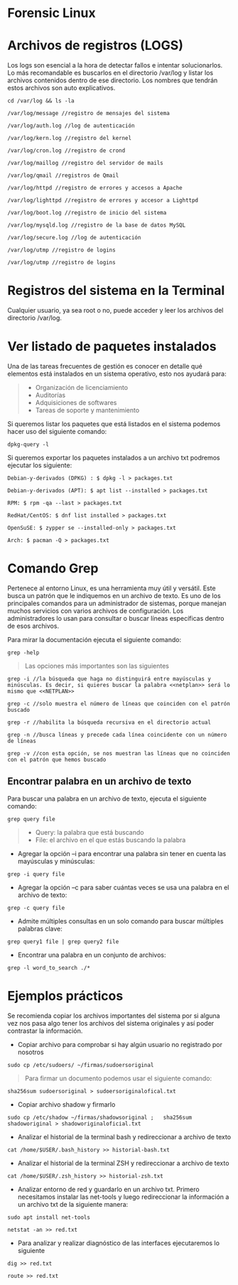 # Forensic Linux

# Archivos de registros (LOGS)

Los logs son esencial a la hora de detectar fallos e intentar solucionarlos. Lo más recomandable es buscarlos en el directorio /var/log y listar los archivos contenidos dentro de ese directorio. Los nombres que tendrán estos archivos son auto explicativos.

```
cd /var/log && ls -la
```

```
/var/log/message //registro de mensajes del sistema
```
```
/var/log/auth.log //log de autenticación 
```
```
/var/log/kern.log //registro del kernel     
```  
``` 
/var/log/cron.log //registro de crond      
```
``` 
/var/log/maillog //registro del servidor de mails      
```
``` 
/var/log/qmail //registros de Qmail      
```
``` 
/var/log/httpd //registro de errores y accesos a Apache      
```
``` 
/var/log/lighttpd //registro de errores y accesor a Lighttpd      
```
``` 
/var/log/boot.log //registro de inicio del sistema      
```
``` 
/var/log/mysqld.log //registro de la base de datos MySQL      
```
``` 
/var/log/secure.log //log de autenticación      
```
``` 
/var/log/utmp //registro de logins      
```
 ``` 
/var/log/utmp //registro de logins
``` 


# Registros del sistema en la Terminal

Cualquier usuario, ya sea root o no, puede acceder y leer los archivos del directorio /var/log.

# Ver listado de paquetes instalados

Una de las tareas frecuentes de gestión es conocer en detalle qué elementos está instalados en un sistema operativo, esto nos ayudará para:
> - Organización de licenciamiento
> - Auditorías
> - Adquisiciones de softwares
> - Tareas de soporte y mantenimiento

Si queremos listar los paquetes que está listados en el sistema podemos hacer uso del siguiente comando:

```
dpkg-query -l
```

Si queremos exportar los paquetes instalados a un archivo txt podremos ejecutar los siguiente: 

```
Debian-y-derivados (DPKG) : $ dpkg -l > packages.txt
```

```
Debian-y-derivados (APT): $ apt list --installed > packages.txt
```
```
RPM: $ rpm -qa --last > packages.txt
```

```
RedHat/CentOS: $ dnf list installed > packages.txt
```

```
OpenSuSE: $ zypper se --installed-only > packages.txt
```

```
Arch: $ pacman -Q > packages.txt
```

# Comando Grep

Pertenece al entorno Linux, es una herramienta muy útil y versátil. Este busca un patrón que le indiquemos en un archivo de texto. Es uno de los principales comandos para un administrador de sistemas, porque manejan muchos servicios con varios archivos de configuración. Los administradores lo usan para consultar o buscar líneas específicas dentro de esos archivos.

Para mirar la documentación ejecuta el siguiente comando:

```
grep -help
```

> Las opciones más importantes son las siguientes

```
grep -i //la búsqueda que haga no distinguirá entre mayúsculas y minúsculas. Es decir, si quieres buscar la palabra <<netplan>> será lo mismo que <<NETPLAN>>
```

``` 
grep -c //solo muestra el número de líneas que coinciden con el patrón buscado
```

```
grep -r //habilita la búsqueda recursiva en el directorio actual
```

```
grep -n //busca líneas y precede cada línea coincidente con un número de líneas
```

```
grep -v //con esta opción, se nos muestran las líneas que no coinciden con el patrón que hemos buscado
```

## Encontrar palabra en un archivo de texto

Para buscar una palabra en un archivo de texto, ejecuta el siguiente comando:

```
grep query file
```
> - Query: la palabra que está buscando 
> - File: el archivo en el que estás buscando la palabra

- Agregar la opción –i para encontrar una palabra sin tener en cuenta las mayúsculas y
minúsculas:

```
grep -i query file
```

- Agregar la opción –c para saber cuántas veces se usa una palabra en el archivo de texto:

```
grep -c query file
```

- Admite múltiples consultas en un solo comando para buscar múltiples palabras clave:

```
grep query1 file | grep query2 file
```

- Encontrar una palabra en un conjunto de archivos:

```
grep -l word_to_search ./*
```

# Ejemplos prácticos

Se recomienda copiar los archivos importantes del sistema por si alguna vez nos pasa algo tener los archivos del sistema originales y así poder contrastar la información.

- Copiar archivo para comprobar si hay algún usuario no registrado por nosotros

```
sudo cp /etc/sudoers/ ~/firmas/sudoersoriginal
```

> Para firmar un documento podemos usar el siguiente comando:

```
sha256sum sudoersoriginal > sudoersoriginalofical.txt
```

- Copiar archivo shadow y firmarlo

```
sudo cp /etc/shadow ~/firmas/shadowsoriginal ;   sha256sum shadoworiginal > shadoworiginaloficial.txt
```

- Analizar el historial de la terminal bash y redireccionar a archivo de texto

```
cat /home/$USER/.bash_history >> historial-bash.txt
```

- Analizar el historial de la terminal ZSH y redireccionar a archivo de texto                                                                                                   
```                                                                                     
cat /home/$USER/.zsh_history >> historial-zsh.txt                                     
```  

- Analizar entorno de red y guardarlo en un archivo txt. Primero necesitamos instalar las net-tools y luego redireccionar la información a un archivo txt de la siguiente manera: 

```
sudo apt install net-tools
```

```
netstat -an >> red.txt
```

- Para analizar y realizar diagnóstico de las interfaces ejecutaremos lo siguiente

```
dig >> red.txt
```

```
route >> red.txt
```
